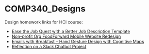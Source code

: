 # COMP340_Designs
Design homework links for HCI course:

- [Ease the Job Quest with a Better Job Description Template](https://diii.home.blog/2018/12/02/ease-the-job-quest-with-a-better-job-description-template/)
- [Non-profit Org FoodForward Mobile Website Redesign](https://diii.home.blog/2018/10/10/non-profit-org-foodforward-mobile-website-redesign/)
- [Emails with Breakfast – Hand Gesture Design with Cognitive Maps](https://diii.home.blog/2018/11/12/emails-with-breakfast-hand-gesture-design-with-cognitive-maps/)
- [Reflection on a Slack Chatbot Project](https://diii.home.blog/2018/10/30/reflection-on-a-slack-chatbot-project/)
